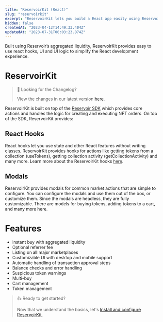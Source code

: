 ```yaml
---
title: "ReservoirKit (React)"
slug: "reservoirkit"
excerpt: "ReservoirKit lets you build a React app easily using Reservoir"
hidden: false
createdAt: "2023-04-12T14:49:33.404Z"
updatedAt: "2023-07-31T06:03:23.874Z"
---
```

Built using Reservoir’s aggregated liquidity, ReservoirKit provides easy to use react hooks, UI and UI logic to simplify the React development experience. 

# ReservoirKit

> 📘 Looking for the Changelog?
> 
> View the changes in our latest version [here](https://github.com/reservoirprotocol/reservoir-kit/blob/7a6d719b8139a02cf40b04f1448e872d7eba410c/packages/ui/CHANGELOG.md).

ReservoirKit is built on top of the [Reservoir SDK](doc:reservoir-sdk) which provides core actions and handles the logic for creating and executing NFT orders. On top of the SDK, ReservoirKit provides:

## React Hooks

React hooks let you use state and other React features without writing classes. ReservoirKit provides hooks for actions like getting tokens from a collection (useTokens), getting collection activity (getCollectionActivity) and many more. Learn more about the ReservoirKit hooks [here](doc:hooks).

## Modals

ReservoirKit provides modals for common market actions that are simple to configure. You can configure the modals and use them out of the box, or customize them. Since the modals are headless, they are fully customizable. There are models for buying tokens, adding tokens to a cart, and many more here. 

# Features

- Instant buy with aggregated liquidity
- Optional referrer fee
- Listing on all major marketplaces
- Customizable UI with desktop and mobile support
- Automatic handling of transaction approval steps
- Balance checks and error handling
- Suspicious token warnings
- Multi-buy
- Cart management
- Token management

> 👍 Ready to get started?
> 
> Now that we understand the basics, let's [Install and configure ReservoirKit](ref:installing-reservoirkit).